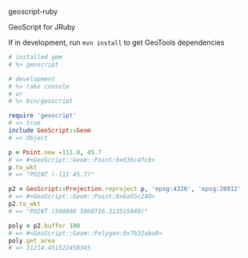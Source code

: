 geoscript-ruby

GeoScript for JRuby

If in development, run `mvn install` to get GeoTools dependencies

```ruby
# installed gem
# %> geoscript

# development
# %> rake console
# or
# %> bin/geoscript

require 'geoscript'
# => true
include GeoScript::Geom
# => Object

p = Point.new -111.0, 45.7
# => #<GeoScript::Geom::Point:0x636c4fcb>
p.to_wkt
# => "POINT (-111 45.7)"

p2 = GeoScript::Projection.reproject p, 'epsg:4326', 'epsg:26912'
# => #<GeoScript::Geom::Point:0x6a55c240>
p2.to_wkt
# => "POINT (500000 5060716.313515949)"

poly = p2.buffer 100
# => #<GeoScript::Geom::Polygon:0x7b32aba9>
poly.get_area
# => 31214.451522458345
```